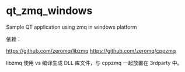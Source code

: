 # qt_zmq_windows
Sample QT application using zmq in windows platform

依赖：

https://github.com/zeromq/libzmq
https://github.com/zeromq/cppzmq

libzmq 使用 vs 编译生成 DLL 库文件，与 cppzmq 一起放置在 3rdparty 中。

